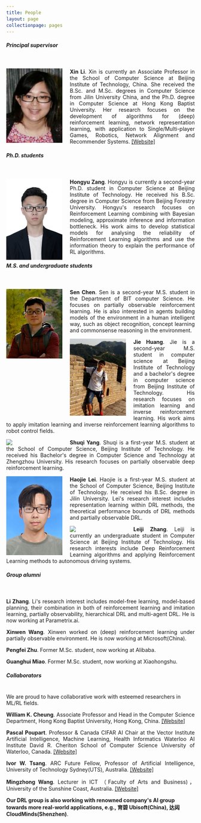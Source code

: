 ```yaml
---
title: People
layout: page
collectionpage: pages
---
```


<style type="text/css">
.bio{
  display: block;
  margin-right: 20px;
  float: left;
  width: 150px;
}
</style>

##### Principal supervisor
<br>
<!---![XinLi](/images/bios/XinLi.png)--->

<p style="text-align:justify;"><img class="bio" src="/images/bios/XinLi.png" float="left" clear="both" align="left" width="120"> <strong>Xin Li</strong>. Xin is currently an Associate Professor in the School of Computer Science at Beijing Institute of Technology, China.  She received the B.Sc. and M.Sc. degrees in Computer Science from Jilin University  China, and the Ph.D. degree in Computer Science at Hong Kong Baptist University. Her research focuses on the development of algorithms for  (deep) reinforcement learning, network representation learning,  with application to Single/Multi-player Games, Robotics, Network Alignment and Recommender Systems. <a href="http://cs.bit.edu.cn/szdw/jsml/js/lixin/index.htm">[Website]</a></p>



##### Ph.D. students
<br>

<p style="text-align:justify;"><img class="bio" src="/images/bios/hyZang.jpg" float="left" clear="both" align="left" width="120"><strong>Hongyu Zang</strong>. Hongyu is currently a second-year Ph.D. student in Computer Science at Beijing Institute of Technology. He received his B.Sc. degree in Computer Science from Beijing Forestry University. Hongyu's research focuses on Reinforcement Learning combining with Bayesian modeling, approximate inference and information bottleneck. His work aims to develop statistical models for analysing the reliability of Reinforcement Learning algorithms and use the information theory to explain the performance of RL algorithms. </p> 

##### M.S. and undergraduate students
<br>

<p style="text-align:justify;"><img class="bio" src="/images/bios/chensen.jpeg" float="left" clear="both" align="left" width="120"><strong>Sen Chen</strong>.  Sen is a second-year M.S. student in the Department of BIT computer Science. He focuses on partially observable reinforcement learning. He is also interested in agents building models of the environment in a human intelligent way, such as object recognition, concept learning and commonsense reasoning in the environment. </p>

<p style="text-align:justify;"><img class="bio" src="/images/bios/huangjie.jpeg" float="left" clear="both" align="left" width="120"><strong>Jie Huang</strong>. Jie is a second-year M.S. student in computer science at Beijing Institute of Technology and a bachelor's degree in computer science from Beijing Institute of Technology. His research focuses on imitation learning and inverse reinforcement learning. His work aims to apply imitation learning and inverse reinforcement learning algorithms to robot control fields. </p>

<!-- <p style="text-align:justify;"><img class="bio" src="/images/bios/Zli.jpeg" float="left" clear="both" align="left" width="120"><strong>Li Zhang</strong>. Li is a third-year M.S. student in Computer Science at Beijing Instite of Technology, from which he also recevived his B.Sc. degree. Li's research interest includes model-free learning, model-based planning, their combination in both of reinforcement learning and imitation learning, partially observability, hierarchical DRL and multi-agent DRL. His work aims to build powerful, interpretable, verifiable, efficient, stable and reliable DRL methods, making DRL more pratical. </p> -->

<p style="text-align:justify;"><img class="bio" src="/images/bios/shuqi.jpeg" float="left" clear="both" align="left" width="120"><strong>Shuqi Yang</strong>. Shuqi is a first-year M.S. student  at the School of Computer Science, Beijing Institute of Technology. He received his Bachelor's degree in Computer Science and Technology at Zhengzhou University. His research focuses on partially observable deep reinforcement learning. </p>

<p style="text-align:justify;"><img class="bio" src="/images/bios/leihaojie.jpg" float="left" clear="both" align="left" width="120"><strong>Haojie Lei</strong>. Haojie is a first-year M.S. student at the School of Computer Science, Beijing Institute of Technology. He received his B.Sc. degree in Jilin University. Lei's research interest includes representation learning within DRL methods, the theoretical performance bounds of DRL methods and partially observable DRL. </p>

<p style="text-align:justify;"><img class="bio" src="/images/bios/leiji.jpg" float="left" clear="both" align="left" width="120"><strong>Leiji Zhang</strong>. Leiji is currently an undergraduate student in Computer Science at Beijing Institute of Technology. His research interests include Deep Reinforcement Learning algorithms and applying Reinforcement Learning methods to autonomous driving systems.</p>

##### Group alumni

<br>

<p style="text-align:justify;"><strong>Li Zhang</strong>. Li's research interest includes model-free learning, model-based planning, their combination in both of reinforcement learning and imitation learning, partially observability, hierarchical DRL and multi-agent DRL. He is now working at Parametrix.ai. </p>

<p style="text-align:justify;"><strong>Xinwen Wang</strong>. Xinwen worked on (deep) reinforcement learning under partially observable environment. He is now working at Microsoft(China).</p>

<p style="text-align:justify;"><strong>Pengfei Zhu</strong>. Former M.Sc. student, now working at Alibaba.</p>


<p style="text-align:justify;"><strong>Guanghui Miao</strong>. Former M.Sc. student, now working at Xiaohongshu.</p>



##### Collaborators

<br> We are proud to have collaborative work with esteemed researchers in ML/RL fields.  

<p style="text-align:justify;"><strong>William K. Cheung</strong>. Associate Professor and Head in the Computer Science Department, Hong Kong Baptist University, Hong Kong, China. <a href="https://www.comp.hkbu.edu.hk/v1/?page=profile&id=william">[Website]</a></p>


<p style="text-align:justify;"><strong>Pascal Poupart</strong>. Professor & Canada CIFAR AI Chair at the Vector Institute Artificial Intelligence, Machine Learning, Health Informatics Waterloo AI Institute David R. Cheriton School of Computer Science University of Waterloo, Canada. <a href="https://cs.uwaterloo.ca/~ppoupart/">[Website]</a></p>


<p style="text-align:justify;"><strong>Ivor W. Tsang</strong>. ARC Future Fellow, Professor of Artificial Intelligence, University of Technology Sydney(UTS), Australia.  <a href="https://www.uts.edu.au/staff/ivor.tsang">[Website]</a></p>

<p style="text-align:justify;"><strong>Mingzhong Wang</strong>. Lecturer in ICT （Faculty of Arts and Business)，University of the Sunshine Coast, Australia. <a href="https://www.usc.edu.au/staff/dr-mingzhong-wang">[Website]</a></p>

**Our DRL group is also working with renowned company's AI group towards more real-world applications, e.g., 育碧 Ubisoft(China), 达闼 CloudMinds(Shenzhen)**. 
